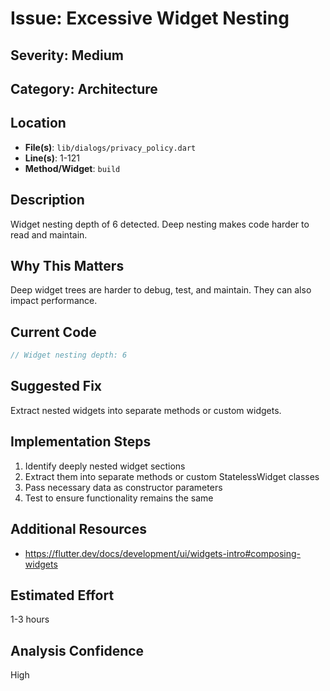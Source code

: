 # Issue: Excessive Widget Nesting

## Severity: Medium

## Category: Architecture

## Location
- **File(s)**: `lib/dialogs/privacy_policy.dart`
- **Line(s)**: 1-121
- **Method/Widget**: `build`

## Description
Widget nesting depth of 6 detected. Deep nesting makes code harder to read and maintain.

## Why This Matters
Deep widget trees are harder to debug, test, and maintain. They can also impact performance.

## Current Code
```dart
// Widget nesting depth: 6
```

## Suggested Fix
Extract nested widgets into separate methods or custom widgets.

## Implementation Steps
1. Identify deeply nested widget sections
2. Extract them into separate methods or custom StatelessWidget classes
3. Pass necessary data as constructor parameters
4. Test to ensure functionality remains the same

## Additional Resources
- https://flutter.dev/docs/development/ui/widgets-intro#composing-widgets

## Estimated Effort
1-3 hours

## Analysis Confidence
High
